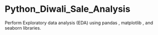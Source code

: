 # Python_Diwali_Sale_Analysis
 Perform Exploratory data analysis (EDA) using pandas , matplotlib ,  and seaborn libraries.
